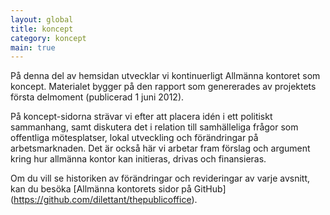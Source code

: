```yaml
---
layout: global
title: koncept
category: koncept
main: true
---
```


På denna del av hemsidan utvecklar vi kontinuerligt Allmänna kontoret som koncept. Materialet bygger på den rapport som genererades av projektets första delmoment (publicerad 1 juni 2012).

På koncept-sidorna strävar vi efter att placera idén i ett politiskt sammanhang, samt diskutera det i relation till samhälleliga frågor som offentliga mötesplatser, lokal utveckling och förändringar på arbetsmarknaden. Det är också här vi arbetar fram förslag och argument kring hur allmänna kontor kan initieras, drivas och finansieras.

Om du vill se historiken av förändringar och revideringar av varje avsnitt, kan du besöka [Allmänna kontorets sidor på GitHub] (https://github.com/dilettant/thepublicoffice).